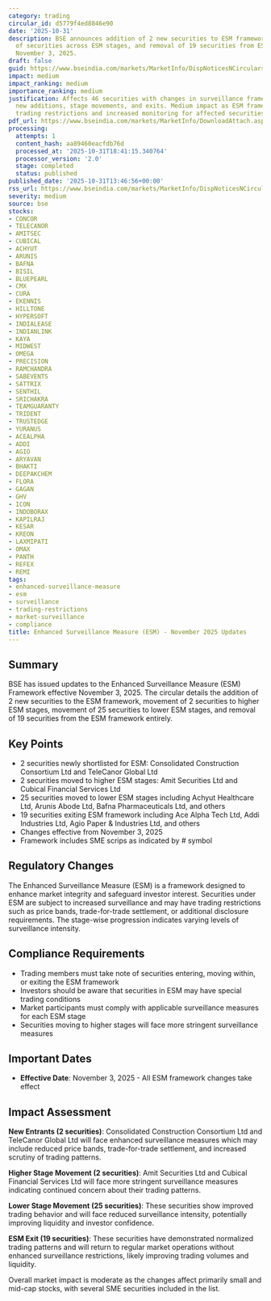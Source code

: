 ```yaml
---
category: trading
circular_id: d5779f4ed8846e90
date: '2025-10-31'
description: BSE announces addition of 2 new securities to ESM framework, movement
  of securities across ESM stages, and removal of 19 securities from ESM effective
  November 3, 2025.
draft: false
guid: https://www.bseindia.com/markets/MarketInfo/DispNoticesNCirculars.aspx?Noticeid={DCBEA72C-E9A5-4A2B-906C-550F2BDF9188}&noticeno=20251031-50&dt=10/31/2025&icount=50&totcount=66&flag=0
impact: medium
impact_ranking: medium
importance_ranking: medium
justification: Affects 46 securities with changes in surveillance framework including
  new additions, stage movements, and exits. Medium impact as ESM framework involves
  trading restrictions and increased monitoring for affected securities.
pdf_url: https://www.bseindia.com/markets/MarketInfo/DownloadAttach.aspx?id=20251031-50&attachedId=43d0be21-8816-4e9c-8f38-958b9023e8cb
processing:
  attempts: 1
  content_hash: aa89460eacfdb76d
  processed_at: '2025-10-31T18:41:15.340764'
  processor_version: '2.0'
  stage: completed
  status: published
published_date: '2025-10-31T13:46:56+00:00'
rss_url: https://www.bseindia.com/markets/MarketInfo/DispNoticesNCirculars.aspx?Noticeid={DCBEA72C-E9A5-4A2B-906C-550F2BDF9188}&noticeno=20251031-50&dt=10/31/2025&icount=50&totcount=66&flag=0
severity: medium
source: bse
stocks:
- CONCOR
- TELECANOR
- AMITSEC
- CUBICAL
- ACHYUT
- ARUNIS
- BAFNA
- BISIL
- BLUEPEARL
- CMX
- CURA
- EKENNIS
- HILLTONE
- HYPERSOFT
- INDIALEASE
- INDIANLINK
- KAYA
- MIDWEST
- OMEGA
- PRECISION
- RAMCHANDRA
- SABEVENTS
- SATTRIX
- SENTHIL
- SRICHAKRA
- TEAMGUARANTY
- TRIDENT
- TRUSTEDGE
- YURANUS
- ACEALPHA
- ADDI
- AGIO
- ARYAVAN
- BHAKTI
- DEEPAKCHEM
- FLORA
- GAGAN
- GHV
- ICON
- INDOBORAX
- KAPILRAJ
- KESAR
- KREON
- LAXMIPATI
- OMAX
- PANTH
- REFEX
- REMI
tags:
- enhanced-surveillance-measure
- esm
- surveillance
- trading-restrictions
- market-surveillance
- compliance
title: Enhanced Surveillance Measure (ESM) - November 2025 Updates
---
```


## Summary

BSE has issued updates to the Enhanced Surveillance Measure (ESM) Framework effective November 3, 2025. The circular details the addition of 2 new securities to the ESM framework, movement of 2 securities to higher ESM stages, movement of 25 securities to lower ESM stages, and removal of 19 securities from the ESM framework entirely.

## Key Points

- 2 securities newly shortlisted for ESM: Consolidated Construction Consortium Ltd and TeleCanor Global Ltd
- 2 securities moved to higher ESM stages: Amit Securities Ltd and Cubical Financial Services Ltd
- 25 securities moved to lower ESM stages including Achyut Healthcare Ltd, Arunis Abode Ltd, Bafna Pharmaceuticals Ltd, and others
- 19 securities exiting ESM framework including Ace Alpha Tech Ltd, Addi Industries Ltd, Agio Paper & Industries Ltd, and others
- Changes effective from November 3, 2025
- Framework includes SME scrips as indicated by # symbol

## Regulatory Changes

The Enhanced Surveillance Measure (ESM) is a framework designed to enhance market integrity and safeguard investor interest. Securities under ESM are subject to increased surveillance and may have trading restrictions such as price bands, trade-for-trade settlement, or additional disclosure requirements. The stage-wise progression indicates varying levels of surveillance intensity.

## Compliance Requirements

- Trading members must take note of securities entering, moving within, or exiting the ESM framework
- Investors should be aware that securities in ESM may have special trading conditions
- Market participants must comply with applicable surveillance measures for each ESM stage
- Securities moving to higher stages will face more stringent surveillance measures

## Important Dates

- **Effective Date**: November 3, 2025 - All ESM framework changes take effect

## Impact Assessment

**New Entrants (2 securities)**: Consolidated Construction Consortium Ltd and TeleCanor Global Ltd will face enhanced surveillance measures which may include reduced price bands, trade-for-trade settlement, and increased scrutiny of trading patterns.

**Higher Stage Movement (2 securities)**: Amit Securities Ltd and Cubical Financial Services Ltd will face more stringent surveillance measures indicating continued concern about their trading patterns.

**Lower Stage Movement (25 securities)**: These securities show improved trading behavior and will face reduced surveillance intensity, potentially improving liquidity and investor confidence.

**ESM Exit (19 securities)**: These securities have demonstrated normalized trading patterns and will return to regular market operations without enhanced surveillance restrictions, likely improving trading volumes and liquidity.

Overall market impact is moderate as the changes affect primarily small and mid-cap stocks, with several SME securities included in the list.